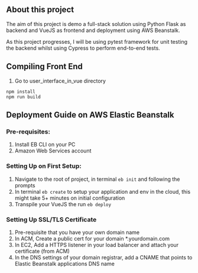 ## About this project
The aim of this project is demo a full-stack solution using Python  Flask as backend and VueJS as frontend and deployment using AWS Beanstalk.

As this project progresses, I will be using pytest framework for unit testing the backend whilst using Cypress to perform end-to-end tests.

## Compiling Front End
1. Go to user_interface_in_vue directory
```
npm install
npm run build
``` 

## Deployment Guide on AWS Elastic Beanstalk

### Pre-requisites:
1. Install EB CLI on your PC
2. Amazon Web Services account

### Setting Up on First Setup:
1. Navigate to the root of project, in terminal ```eb init``` and following the prompts
2. In terminal ```eb create``` to setup your application and env in the cloud, this might take 5+ minutes on initial configuration
3. Transpile your VueJS the run ```eb deploy```

### Setting Up SSL/TLS Certificate
1. Pre-requisite that you have your own domain name
2. In ACM, Create a public cert for your domain *.yourdomain.com
3. In EC2, Add a HTTPS listener in your load balancer and attach your certificate (from ACM)
4. In the DNS settings of your domain registrar, add a CNAME that points to Elastic Beanstalk applications DNS name

